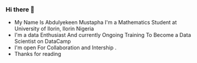 ### Hi there 👋
* My Name Is Abdulyekeen Mustapha I'm a Mathematics Student  at University of Ilorin, Ilorin Nigeria 
* I'm a data Enthusiast And currently Ongoing Training To Become a Data Scientist on DataCamp
* I'm open For Collaboration and Intership .
* Thanks for reading
<!--
**El-Hibry/El-Hibry** is a ✨ _special_ ✨ repository because its `README.md` (this file) appears on your GitHub profile.

Here are some ideas to get you started:

- 🔭 I’m currently working on ...
- 🌱 I’m currently learning ...
- 👯 I’m looking to collaborate on ...
- 🤔 I’m looking for help with ...
- 💬 Ask me about ...
- 📫 How to reach me: ...
- 😄 Pronouns: ...
- ⚡ Fun fact: ...
-->
